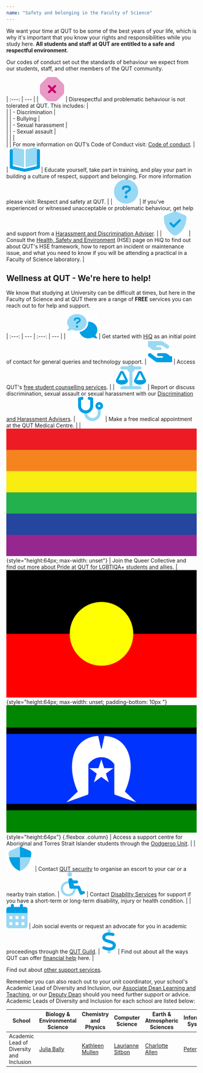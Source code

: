 ```yaml
---
name: "Safety and belonging in the Faculty of Science"
---
```


We want your time at QUT to be some of the best years of your life, which is why it's important that you know your rights and responsibilities while you study here. **All students and staff at QUT are entitled to a safe and respectful environment**.

Our codes of conduct set out the standards of behaviour we expect from our students, staff, and other members of the QUT community.

| :---: | --- |
| ![](./images/octagon-xmark_C7026F_64-1.png) | Disrespectful and problematic behaviour is not tolerated at QUT. This includes: | \
| | - Discrimination | \
| | - Bullying | \
| | - Sexual harassment | \
| | - Sexual assault | \
| | | \
| | For more information on QUT’s Code of Conduct visit: [Code of conduct](https://www.mopp.qut.edu.au/E/E_02_01.jsp). |
| ![](./images/book-open-cover_009FE3_64-1.png) | Educate yourself, take part in training, and play your part in building a culture of respect, support and belonging. For more information please visit: Respect and safety at QUT. |
| ![](./images/circle-question_009FE3_64-1.png) | If you've experienced or witnessed unacceptable or problematic behaviour, get help and support from a [Harassment and Discrimination Adviser](https://qutvirtual4.qut.edu.au/group/student/health-and-wellbeing/respect-and-safety/finding-support). |
| ![](./images/shield-check_009FE3_64-1.png) | Consult the [Health, Safety and Environment](https://qutvirtual4.qut.edu.au/group/student/health-and-wellbeing/health-safety-and-environment#h2-10) (HSE) page on HiQ to find out about QUT's HSE framework, how to report an incident or maintenance issue, and what you need to know if you will be attending a practical in a Faculty of Science laboratory. |

## Wellness at QUT - We're here to help!

We know that studying at University can be difficult at times, but here in the Faculty of Science and at QUT there are a range of **FREE** services you can reach out to for help and support.

| :---: | --- | :---: | --- |
| ![](./images/safety_belonging/comments-question_009FE3_64-1.png) | Get started with [HiQ](https://qutvirtual4.qut.edu.au/web/qut/hiq) as an initial point of contact for general queries and technology support. | ![](./images/safety_belonging/hand-holding-hand_009FE3_64-1.png) | Access QUT's [free student counselling services](https://qutvirtual4.qut.edu.au/group/student/health-and-wellbeing/personal-support-and-counselling/student-counselling). |
| ![](./images/safety_belonging/scale-balanced_009FE3_64-1.png) | Report or discuss discrimination, sexual assault or sexual harassment with our [Discrimination and Harassment Advisers](https://qutvirtual4.qut.edu.au/group/student/health-and-wellbeing/rights-conduct-and-complaints/discrimination-harassment-problematic-behaviour/discrimination-advisers). | ![](./images/safety_belonging/stethoscope_009FE3_64-1.png) | Make a free medical appointment at the QUT Medical Centre. |
| ![](./images/safety_belonging/dreamstime_m_9770412-1.jpg){style="height:64px; max-width: unset"} | Join the Queer Collective and find out more about Pride at QUT for LGBTIQA+ students and allies. | ![](./images/safety_belonging/dreamstime_m_137688666-1.jpg){style="height:64px; max-width: unset; padding-bottom: 10px "} ![](./images/safety_belonging/dreamstime_m_117044502-1.jpg){style="height:64px"} {.flexbox .column} | Access a support centre for Aboriginal and Torres Strait Islander students through the [Oodgeroo Unit](https://www.qut.edu.au/about/oodgeroo). |
| ![](./images/safety_belonging/shield-quartered_009FE3_64-1.png) | Contact [QUT security](https://qutvirtual4.qut.edu.au/group/student/campuses-and-transport/safety-and-security?_ga=2.44398372.1416910011.1657080847-1650032084.1595377700) to organise an escort to your car or a nearby train station. | ![](./images/safety_belonging/wheelchair_009FE3_64-1.png) | Contact [Disability Services](https://www.qut.edu.au/study/student-life/support/disability-support) for support if you have a short-term or long-term disability, injury or health condition. |
| ![](./images/safety_belonging/calendar-days_009FE3_64-1.png) | Join social events or request an advocate for you in academic proceedings through the [QUT Guild](https://qutguild.com/). | ![](./images/safety_belonging/dollar-sign_009FE3_64-1.png) | Find out about all the ways QUT can offer [financial help](https://qutvirtual4.qut.edu.au/group/student/health-and-wellbeing/financial-help-and-support/financial-help-and-equity-support) here. |

Find out about [other support services](https://www.qut.edu.au/study/student-life/support).

Remember you can also reach out to your unit coordinator, your school's Academic Lead of Diversity and Inclusion, our [Associate Dean Learning and Teaching](mailto:fos.adlt@qut.edu.au), or our [Deputy Dean](mailto:fos.deputydean@qut.edu.au) should you need further support or advice. Academic Leads of Diversity and Inclusion for each school are listed below:

| School | Biology & Environmental Science | Chemistry and Physics | Computer Science | Earth & Atmospheric Sciences | Information Systems | Mathematical Sciences |
| --- | --- | --- | --- | --- | --- | --- |
| Academic Lead of Diversity and Inclusion | [Julia Bally](mailto:julia.bally@qut.edu.au) | [Kathleen Mullen](mailto:kathleen.mullen@qut.edu.au) | [Laurianne Sitbon](mailto:l.sitbon@qut.edu.au) | [Charlotte Allen](mailto:cm.allen@qut.edu.au) | [Peter Bruza](mailto:p.bruza@qut.edu.au) | [Leah South](mailto:l1.south@qut.edu.au) |